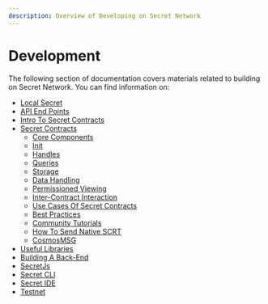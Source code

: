 ```yaml
---
description: Overview of Developing on Secret Network
---
```


# Development

The following section of documentation covers materials related to building on Secret Network. You can find information on:&#x20;

* [Local Secret ](local-secret.md)
* [API End Points](api-endpoints.md)
* [Intro To Secret Contracts ](intro-to-secret-contracts.md)
* [Secret Contracts ](secret-contracts/)
  * [Core Components](secret-contracts/core-components/)
  * [Init](secret-contracts/init.md)
  * [Handles](secret-contracts/handles.md)
  * [Queries ](secret-contracts/queries/)
  * [Storage](secret-contracts/storage/)
  * [Data Handling ](secret-contracts/data-handling.md)
  * [Permissioned Viewing](secret-contracts/permissioned-viewing/)
  * [Inter-Contract Interaction](secret-contracts/inter-contract-interaction/)
  * [Use Cases Of Secret Contracts](secret-contracts/use-cases-of-secret-contracts/)&#x20;
  * [Best Practices](secret-contracts/best-practices/)&#x20;
  * [Community Tutorials](secret-contracts/community-tutorials.md)
  * [How To Send Native SCRT](secret-contracts/how-to-send-native-scrt.md)
  * [CosmosMSG](secret-contracts/cosmosmsg.md)
* [Useful Libraries](useful-libraries.md)&#x20;
* [Building A Back-End ](building-a-back-end/)
* [SecretJs](secretjs/)
* [Secret CLI](secret-cli/)&#x20;
* [Secret IDE ](secret-ide.md)
* [Testnet](testnet.md)
